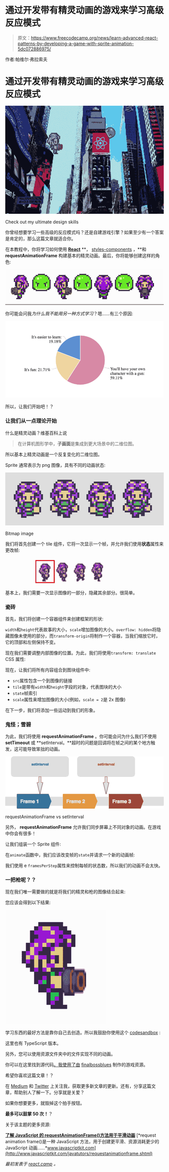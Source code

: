 # 通过开发带有精灵动画的游戏来学习高级反应模式

> 原文：<https://www.freecodecamp.org/news/learn-advanced-react-patterns-by-developing-a-game-with-sprite-animation-5dc072886975/>

作者:帕维尔·弗拉索夫

# 通过开发带有精灵动画的游戏来学习高级反应模式

![1*p6Q4wwQ2m1D_rGYvRBRPWg](img/db4ad3ffc992cc5562c0c8323285f8d3.png)

Check out my ultimate design skills

你曾经想要学习一些高级的反应模式吗？还是自建游戏引擎？如果至少有一个答案是肯定的，那么这篇文章就适合你。

在本教程中，你将学习如何使用 [**React**](https://reactjs.org/) **， [styles-components](https://www.styled-components.com/) ，**和 **requestAnimationFrame** 构建基本的精灵动画。最后，你将能够创建这样的角色:

![1*Ig-pwnKpjNtc2xaM0HMR6A](img/36ff6f2f34a0ae2942780136e950c29b.png)

你可能会问我*为什么我不能用另一种方式学习*？嗯……有三个原因:

![1*rBqlCIMpp_nQPy2EEpB0Hw](img/7bffc21f420b61351e4d0f21d8825f8e.png)

所以，让我们开始吧！？

### **让我们从一点理论开始**

什么是精灵动画？维基百科上说

> 在计算机图形学中，**子画面**是集成到更大场景中的二维位图。

所以基本上精灵动画是一个反复变化的二维位图。

Sprite 通常表示为 png 图像，具有不同的动画状态:

![1*hbOGCHijQurkW40hwnocDw](img/82e66da4853c4dbb82da908c214b793b.png)

Bitmap image

我们将首先创建一个 tile 组件，它将一次显示一个帧，并允许我们使用**状态**属性来更改帧:

![1*fuAsHwFdlqR1qUw2b36GlA](img/916d4d2a8604b8c6dcd4a63ac8d22dd1.png)

基本上，我们需要一次显示图像的一部分，隐藏其余部分。很简单。

### 瓷砖

首先，我们将创建一个容器组件来创建框架的形状:

`width`和`height`代表故事的大小，`scale`增加图像的大小。`overflow: hidden`将隐藏图像未使用的部分，而`transform-origin`将制作一个容器，当我们缩放它时，它的顶部和左侧保持不变。

现在我们需要调整内部图像的位置。为此，我们将使用`transform: translate` CSS 属性:

现在，让我们将所有内容组合到图块组件中:

*   `src`属性包含一个到图像的链接
*   `tile`是带有`width`和`height`字段的对象，代表图块的大小
*   `state`帧索引
*   `scale`属性来增加图像的大小(例如，`scale = 2`是 2x 图像)

在下一步，我们将添加一些运动到我们的形象。

### 鬼怪；雪碧

为此，我们将使用 **requestAnimationFrame** 。你可能会问为什么我们不使用 **setTimeout** 或 **setInterval。**超时的问题是回调将在帧之间的某个地方触发，这可能导致笨拙的动画。

![1*2UnyL2Wr6r2OIDvogPpNLQ](img/15ebce479733bdf7d7abdcad954b73cc.png)

requestAnimationFrame vs setInterval

另外， **requestAnimationFrame** 允许我们同步屏幕上不同对象的动画。在游戏中你会有很多！

让我们组装一个 Sprite 组件:

在`animate`函数中，我们应该改变帧的`state`并请求一个新的动画帧:

我们使用 e `framesPerStep`属性来控制每帧的状态数，所以我们的动画不会太快。

### 一把枪呢？？

现在我们唯一需要做的就是将我们的精灵和枪的图像结合起来:

您应该会得到以下结果:

![1*Mi4Xn8yPVYO7nDBf5TBXdg](img/ff33d57a7d621c326d9f34531f9f1027.png)

学习东西的最好方法是靠你自己去创造。所以我鼓励你使用这个 [codesandbox](https://codesandbox.io/s/github/react-dev-camp/react-game-dev-course/tree/master/lessons/1_sprites/javascript?autoresize=1&hidenavigation=1) :

这里也有 TypeScript 版本。

另外，您可以使用资源文件夹中的文件实现不同的动画。

你可以在这里找到源代码[。我使用了由](https://github.com/react-dev-camp/react-game-dev-course) [finalbossblues](https://finalbossblues.itch.io/pixel-shooter-towers-asset-pack) 制作的游戏资源。

希望你喜欢这篇文章！？

在 [Medium](https://medium.com/@pvlasov) 和 [Twitter](https://twitter.com/pvl4sov) 上关注我，获取更多新文章的更新。还有，分享这篇文章，帮助别人了解一下。分享就是关爱？

如果你想要更多，就毁掉这个拍手按钮。

**最多可以鼓掌 50 次！**？

关于该主题的更多资源:

[**了解 JavaScript 的 requestAnimationFrame()方法用于平滑动画**](http://www.javascriptkit.com/javatutors/requestanimationframe.shtml)
[*request animation frame()是一种 JavaScript 方法，用于创建更平滑、资源消耗更少的 JavaScript 动画……*www.javascriptkit.com](http://www.javascriptkit.com/javatutors/requestanimationframe.shtml)

*最初发表于 [react.camp](http://react.camp/posts/advanced-react-patterns-game-engine-1-sprites/) 。*